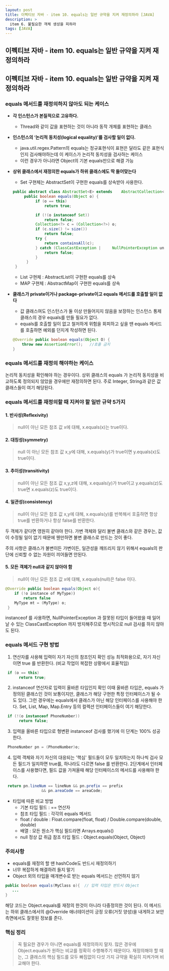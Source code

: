 ```yaml
---
layout: post
title: 이펙티브 자바 - item 10. equals는 일반 규약을 지켜 재정의하라 [JAVA]
description: >
  item 6. 불필요한 객체 생성을 피하라
tags: [JAVA]
---
```


## 이펙티브 자바 - item 10. equals는 일반 규약을 지켜 재정의하라

## 이펙티브 자바 - item 10. equals는 일반 규약을 지켜 재정의하라

### equals 메서드를 재정의하지 않아도 되는 케이스

- **각 인스턴스가 본질적으로 고유하다.**
    - Thread와 같이 값을 표현하는 것이 아니라 동작 개체를 표현하는 클래스

- **인스턴스의 ‘논리적 동치성(logical equality)’를 검사할 일이 없다.**
    - java.util.regex.Pattern의 equals는 정규표현식이 표현은 달라도 같은 표현식 인지 검사해야하는데 이 케이스가 논리적 동치성을 검사하는 케이스
    - 이런 경우가 아니라면 Object의 기본 equals만으로 해결 가능

- **상위 클래스에서 재정의한 equals가 하위 클래스에도 딱 들어맞는다**
   - Set 구현체는 AbstractSet이 구현한 equals를 상속받아 사용한다. 
    ~~~java
    public abstract class AbstractSet<E> extends    AbstractCollection<E> implements Set<E> {
         public boolean equals(Object o) {
              if (o == this)
                  return true;

              if (!(o instanceof Set))
                  return false;
              Collection<?> c = (Collection<?>) o;
              if (c.size() != size())
                  return false;
              try {
                  return containsAll(c);
              } catch (ClassCastException |     NullPointerException unused) {
                  return false;
              }
          }
     }
    ~~~
    - List 구현체 : AbstractList이 구현한 equals를 상속
    - MAP 구현체 : AbstractMap이 구현한 equals를 상속

- **클래스가 private이거나 package-private이고 equals 메서드를 호출할 일이 없다**
    - 값 클래스여도 인스턴스가 둘 이상 만들어지지 않음을 보장하는 인스턴스 통제 클래스의 경우 equals를 만들 필요가 없다. 
    - equals를 호출할 일이 없고 철저하게 위험을 회피하고 싶을 땐 equals 메서드를 호출하면 예외를 던지게 작성하면 된다.
  
    ~~~java
    @Override public boolean equals(Object O) {
    	throw new AssertionError();   //호출 금지
    }
    ~~~

### equals 메서드를 재정의 해야하는 케이스

논리적 동치성을 확인해야 하는 경우이다. 상위 클래스의 equals 가 논리적 동치성을 비교하도록 정의되지 않았을 경우에만 재정의하면 된다. 주로 Integer, String과 같은 값 클래스들이 여기 해당된다.

### equals 메서드를 재정의할 때 지켜야 할 일반 규약 5가지

#### 1. 반사성(Reflexivity)
> null이 아닌 모든 참조 값 x에 대해, x.equals(x)는 true이다.

#### 2. 대칭성(symmetry)
> null 이 아닌 모든 참조 값 x,y에 대해, x.equals(y)가 true이면 y.equals(x)도 true이다.

#### 3. 추이성(transitivity)
> null이 아닌 모든 참조 값 x,y,z에 대해, x.equals(y)가 true이고 y.equals(z)도 true면 x.equals(z)도 true이다.

#### 4. 일관성(consistency)
> null이 아닌 모든 참조 값 x,y에 대해, x.equals(y)를 반복해서 호출하면 항상 true를 반환하거나 항상 false를 반환한다.

두 객체가 같다면 영원히 같아야 한다. 가변 객체와 달리 불변 클래스와 같은 경우는, 값이 수정될 일이 없기 때문에 웬만하면 불변 클래스로 만드는 것이 좋다.

주의 사항은 클래스가 불변이든 가변이든, 일관성을 깨뜨리지 않기 위해서 equals의 판단에 신뢰할 수 없는 자원이 끼어들면 안된다. 

#### 5. 모든 객체가 null과 같지 않아야 함
> null이 아닌 모든 참조 값 x에 대해, x.equals(null)은 false 이다.

~~~java
@Override public boolean equals(Object o){
	if (!o instance of MyType))
    	return false
    MyType mt = (MyType) o;
 }
~~~

instanceof 를 사용하면, NullPointerException 과 잘못된 타입이 들어왔을 때 일어날 수 있는 ClassCastException 까지 방지해주므로 명시적으로 null 검사를 하지 않아도 된다.

### equals 메서드 구현 방법

1. 연산자를 사용해 입력이 자기 자신의 참조인지 확인
성능 최적화용으로, 자기 자신이면 true 를 반환한다. (비교 작업이 복잡한 상황에서 효율적임)

~~~java
 if (o == this)
      return true;
~~~

2. instanceof 연산자로 입력이 올바른 타입인지 확인
이때 올바른 타입은, equals 가 정의된 클래스인 것이 보통이지만, 클래스가 해당 구현한 특정 인터페이스가 될 수도 있다. 그런 경우에는 equals에서 클래스가 아닌 해당 인터페이스를 사용해야 한다. Set, List, Map, Map.Entry 등의 컬렉션 인터페이스들이 여기 해당한다.
~~~java
 if (!(o instanceof PhoneNumber))
      return false;
~~~
3. 입력을 올바른 타입으로 형변환
instanceof 검사를 했기에 이 단계는 100% 성공한다.
~~~java
 PhoneNumber pn = (PhoneNumber)o;
 ~~~

4. 입력 객체와 자기 자신의 대응되는 '핵심' 필드들이 모두 일치하는지 하나씩 검사
모든 필드가 일치하면 true를, 하나라도 다르면 false 를 반환한다. 2단계에서 인터페이스를 사용했다면, 필드 값을 가져올때 해당 인터페이스의 메서드를 사용해야 한다.
~~~java
 return pn.lineNum == lineNum && pn.prefix == prefix
                && pn.areaCode == areaCode;
~~~

- 타입에 따른 비교 방법
    - 기본 타입 필드 : == 연산자
    - 참조 타입 필드 : 각각의 equals 메서드
    - float / double : Float.compare(float, float) / Double.compare(double, double)
    - 배열 : 모든 원소가 핵심 필드라면 Arrays.equals()
    - null 정상 값 취급 참조 타입 필드 : Object.equals(Object, Object)

### 주의사항
- equals를 재정의 할 땐 hashCode도 반드시 재정의하기
- 너무 복잡하게 해결하려 들지 말기
- Object 외의 타입을 매개변수로 받는 equals 메서드는 선언하지 않기

~~~java
public boolean equals(MyClass o){  // 입력 타입은 반드시 Object
   ...
}
~~~
해당 코드는 Object.equals를 재정의 한것이 아니라 다중정의한 것이 된다. 이 메서드는 하위 클래스에서의 @Override 애너테이션이 긍정 오류(거짓 양성)을 내게하고 보안 측면에서도 잘못된 정보를 준다.


### 핵심 정리
> 꼭 필요한 경우가 아니면 equals를 재정의하지 말자. 많은 경우에 Object.equals가 원하는 비교를 정확히 수행해주기 때문이다. 재정의해야 할 때는, 그 클래스의 핵심 필드를 모두 빠짐없이 다섯 가지 규약을 확실히 지켜가며 비교해야 한다.